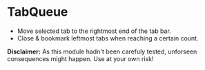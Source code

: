 # TabQueue

* Move selected tab to the rightmost end of the tab bar.
* Close & bookmark leftmost tabs when reaching a certain count.

**Disclaimer:** As this module hadn't been carefuly tested, unforseen consequences might happen. Use at your own risk!
